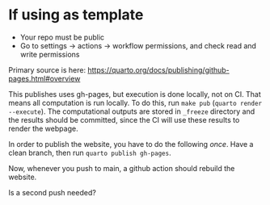 # If using as template

* Your repo must be public
* Go to settings -> actions -> workflow permissions, and check read and write permissions

Primary source is here: https://quarto.org/docs/publishing/github-pages.html#overview

This publishes uses gh-pages, but execution is done locally, not on CI. That means all computation is run locally. To do this, run `make pub` (`quarto render --execute`). The computational outputs are stored in `_freeze` directory and the results should be committed, since the CI will use these results to render the webpage.

In order to publish the website, you have to do the following *once*. Have a clean branch, then run `quarto publish gh-pages`.

Now, whenever you push to main, a github action should rebuild the website.

Is a second push needed?
